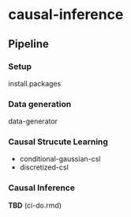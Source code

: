 # causal-inference

## Pipeline

### Setup
install.packages

### Data generation
data-generator

### Causal Strucute Learning
- conditional-gaussian-csl
- discretized-csl

### Causal Inference
__TBD__
(ci-do.rmd)
